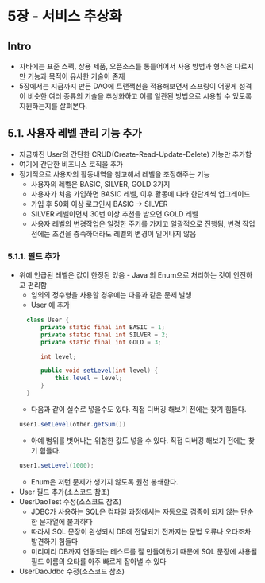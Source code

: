 # 5장 - 서비스 추상화

## Intro

* 자바에는 표준 스펙, 상용 제품, 오픈소스를 통틀어어서 사용 방법과 형식은 다르지만 기능과 목적이 유사한 기술이 존재
* 5장에서는 지금까지 만든 DAO에 트랜잭션을 적용해보면서 스프링이 어떻게 성격이 비슷한 여러 종류의 기술을 추상화하고 이를 일관된 방법으로 시용할 수 있도록 지원하는지를 살펴본다.

## 5.1. 사용자 레벨 관리 기능 추가

* 지금까진 User의 간단한 CRUD(Create-Read-Update-Delete) 기능만 추가함
* 여기에 간단한 비즈니스 로직을 추가
* 정기적으로 사용자의 활동내역을 참고해서 레벨을 조정해주는 기능
  * 사용자의 레벨은 BASIC, SILVER, GOLD 3가지
  * 사용자가 처음 가입하면 BASIC 레벨, 이후 활동에 따라 한단계씩 업그레이드
  * 가입 후 50회 이상 로그인시 BASIC -> SILVER
  * SILVER 레벨이면서 30번 이상 추천을 받으면 GOLD 레벨
  * 사용자 레벨의 변경작업은 일정한 주기를 가지고 일괄적으로 진행됨, 변경 작업 전에는 조건을 충족하더라도 레벨의 변경이 일어나지 않음

### 5.1.1. 필드 추가

* 위에 언급된 레벨은 값이 한정된 있음 - Java 의 Enum으로 처리하는 것이 안전하고 편리함
  * 임의의 정수형을 사용할 경우에는 다음과 같은 문제 발생
  * User 에 추가
  ```java
    class User {
        private static final int BASIC = 1;
        private static final int SILVER = 2;
        private static final int GOLD = 3;

        int level;

        public void setLevel(int level) {
            this.level = level;
        }
    }
  ```
  * 다음과 같이 실수로 넣을수도 있다. 직접 디버깅 해보기 전에는 찾기 힘들다.
  ```java
  user1.setLevel(other.getSum())
  ```
  * 아예 범위를 벗어나는 위험한 값도 넣을 수 있다. 직접 디버깅 해보기 전에는 찾기 힘들다.
  ```java
  user1.setLevel(1000);
  ```
  * Enum은 저런 문제가 생기지 않도록 원천 봉쇄한다.
* User 필드 추가(소스코드 참조)
* UesrDaoTest 수정(소스코드 참조)
  * JDBC가 사용하는 SQL은 컴파일 과정에서는 자동으로 검증이 되지 않는 단순한 문자열에 불과하다
  * 따라서 SQL 문장이 완성되서 DB에 전달되기 전까지는 문법 오류나 오타조차 발견하기 힘들다
  * 미리미리 DB까지 연동되는 테스트를 잘 만들어뒀기 때문에 SQL 문장에 사용될 필드 이름의 오타를 아주 빠르게 잡아낼 수 있다
* UserDaoJdbc 수정(소스코드 참조)
